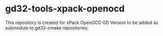 # gd32-tools-xpack-openocd
This repository is created for xPack OpenOCD GD Version to be added as submodule to gd32-cmake repositories.
